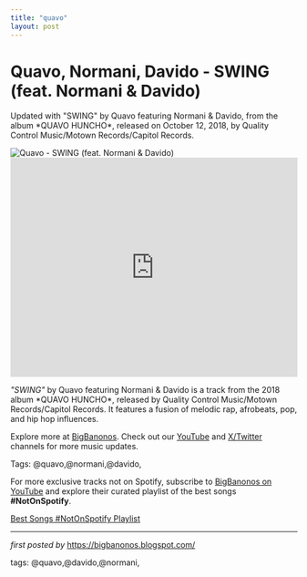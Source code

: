 ```yaml
---
title: "quavo"
layout: post
---
```

<!-- Title of the Post -->
<h1 >Quavo, Normani, Davido - SWING (feat. Normani & Davido)</h1> <!-- Introductory Text -->
<p >Updated with "SWING" by Quavo featuring Normani & Davido, from the album *QUAVO HUNCHO*, released on October 12, 2018, by Quality Control Music/Motown Records/Capitol Records.</p> <!-- Featured Image -->
<div > <img src="https://i1.sndcdn.com/avatars-uy4rKuUjvzDbDWye-ZtO6dg-t240x240.jpg" alt="Quavo - SWING (feat. Normani & Davido)" />
</div> <!-- YouTube Video Embed -->
<div > <iframe width="100%" height="385" src="https://www.youtube.com/embed/6eRMhZz4aHg" title="Normani - SWING (Audio) feat. Quavo, Davido" frameborder="0" allow="accelerometer; autoplay; clipboard-write; encrypted-media; gyroscope; picture-in-picture; web-share" referrerpolicy="strict-origin-when-cross-origin" allowfullscreen></iframe>
</div> <!-- Song Information -->
<div > <p><em>"SWING"</em> by Quavo featuring Normani & Davido is a track from the 2018 album *QUAVO HUNCHO*, released by Quality Control Music/Motown Records/Capitol Records. It features a fusion of melodic rap, afrobeats, pop, and hip hop influences.</p>
</div> <!-- Footer Links -->
<div > <p>Explore more at <a href="https://bigbanonos.blogspot.com/" target="_blank">BigBanonos</a>. Check out our <a href="https://www.youtube.com/@BigBanonos" target="_blank">YouTube</a> and <a href="https://x.com/bigbanonos" target="_blank">X/Twitter</a> channels for more music updates.</p>
</div> <!-- Tags -->
<p >Tags: @quavo,@normani,@davido,</p>


<!--Subscribe and Playlist Links-->
<div>
    <p>For more exclusive tracks not on Spotify, subscribe to <a href="https://www.youtube.com/@BigBanonos" target="_blank">BigBanonos on YouTube</a> and explore their curated playlist of the best songs <strong>#NotOnSpotify</strong>.</p>
    <p><a href="https://www.youtube.com/playlist?list=PLtuNtuTatqI0kFahUCbtbfenC_ET5O_tr" target="_blank">Best Songs #NotOnSpotify Playlist<br /></a></p></div>

<hr />

<p><em>first posted by</em> <a href="https://bigbanonos.blogspot.com/" rel="noopener" target="_new">https://bigbanonos.blogspot.com/</a></p>

<p>tags: @quavo,@davido,@normani,</p>
